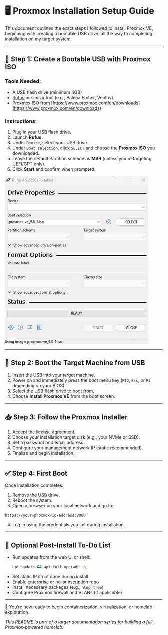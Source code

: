 # 🖥️ Proxmox Installation Setup Guide

This document outlines the exact steps I followed to install Proxmox VE, beginning with creating a bootable USB drive, all the way to completing installation on my target system.

---

## 🧰 Step 1: Create a Bootable USB with Proxmox ISO

### Tools Needed:
- A USB flash drive (minimum 4GB)
- [Rufus](https://rufus.ie/) or similar tool (e.g., Balena Etcher, Ventoy)
- Proxmox ISO from [https://www.proxmox.com/en/downloads](https://www.proxmox.com/en/downloads)

### Instructions:

1. Plug in your USB flash drive.
2. Launch **Rufus**.
3. Under `Device`, select your USB drive.
4. Under `Boot selection`, click `SELECT` and choose the **Proxmox ISO** you downloaded.
5. Leave the default Partition scheme as **MBR** (unless you're targeting UEFI/GPT only).
6. Click **Start** and confirm when prompted.


![Rufus Bootable USB Setup](./images/Rufus_Proxmox_flash_setup.png)


---

## 🔧 Step 2: Boot the Target Machine from USB

1. Insert the USB into your target machine.
2. Power on and immediately press the boot menu key (`F12`, `Esc`, or `F2` depending on your BIOS).
3. Select the USB flash drive to boot from.
4. Choose **Install Proxmox VE** from the boot screen.

---

## 📥 Step 3: Follow the Proxmox Installer

1. Accept the license agreement.
2. Choose your installation target disk (e.g., your NVMe or SSD).
3. Set a password and email address.
4. Configure your management network IP (static recommended).
5. Finalize and begin installation.

---

## ✅ Step 4: First Boot

Once installation completes:
1. Remove the USB drive.
2. Reboot the system.
3. Open a browser on your local network and go to:

```text
https://your-proxmox-ip-address:8006
```

4. Log in using the credentials you set during installation.

---

## 📌 Optional Post-Install To-Do List

- Run updates from the web UI or shell:
  ```bash
  apt update && apt full-upgrade -y
  ```
- Set static IP if not done during install
- Enable enterprise or no-subscription repo
- Install necessary packages (e.g., `htop`, `tree`)
- Configure Proxmox firewall and VLANs (if applicable)

---

🧠 You’re now ready to begin containerization, virtualization, or homelab exploration.

*This README is part of a larger documentation series for building a full Proxmox-powered homelab.*
